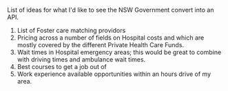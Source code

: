 List of ideas for what I'd like to see the NSW Government convert into an API.

1. List of Foster care matching providors
2. Pricing across a number of fields on Hospital costs and which are mostly covered by the different Private Health Care Funds.
3. Wait times in Hospital emergency areas; this would be great to combine with driving times and ambulance wait times.
4. Best courses to get a job out of
5. Work experience available opportunities within an hours drive of my area.
